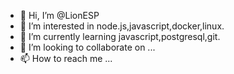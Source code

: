 - 👋 Hi, I’m @LionESP
- 👀 I’m interested in node.js,javascript,docker,linux.
- 🌱 I’m currently learning javascript,postgresql,git.
- 💞️ I’m looking to collaborate on ...
- 📫 How to reach me ...

<!---
LionESP/LionESP is a ✨ special ✨ repository because its `README.md` (this file) appears on your GitHub profile.
You can click the Preview link to take a look at your changes.
--->
